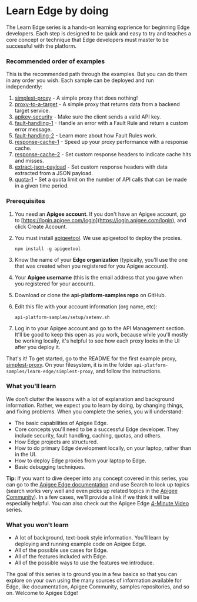 # Learn Edge by doing

The Learn Edge series is a hands-on learning exprience for beginning Edge developers. Each step is designed to be quick and easy to try and teaches a core concept or technique that Edge developers must master to be successful with the platform. 

### Recommended order of examples

This is the recommended path through the examples. But you can do them in any order you wish. Each sample can be deployed and run independently:

1. [simplest-proxy](./simplest-proxy/README.md) - A simple proxy that does nothing!
2. [proxy-to-a-target](./proxy-to-a-target/README.md) - A simple proxy that returns data from a backend target service. 
3. [apikey-security](./apikey-security/README.md) - Make sure the client sends a valid API key.
4. [fault-handling-1](./fault-handling-1/README.md) - Handle an error with a Fault Rule and return a custom error message. 
5. [fault-handling-2](./fault-handling-2/README.md) - Learn more about how Fault Rules work. 
5. [response-cache-1](./response-cache-1/README.md) - Speed up your proxy performance with a response cache. 
6. [response-cache-2](./response-cache-2/README.md) - Set custom response headers to indicate cache hits and misses.
6. [extract-json-payload](./extract-json-payload/README.md) - Set custom response headers with data extracted from a JSON payload.
7. [quota-1](./quota-1/README.md) - Set a quota limit on the number of API calls that can be made in a given time period.

### Prerequisites

1. You need an **Apigee account**. If you don't have an Apigee account, go to [https://login.apigee.com/login](https://login.apigee.com/login), and click Create Account.
2. You must install [apigeetool](https://www.npmjs.com/package/apigeetool). We use apigeetool to deploy the proxies. 

    `npm install -g apigeetool`

2. Know the name of your **Edge organization** (typically, you'll use the one that was created when you registered for you Apigee account).
3. Your **Apigee username** (this is the email address that you gave when you registered for your account).
2. Download or clone the **api-platform-samples repo** on GitHub.
3. Edit this file with your account information (org name, etc):

    `api-platform-samples/setup/setenv.sh`

6. Log in to your Apigee account and go to the API Management section. It'll be good to keep this open as you work, because while you'll mostly be working locally, it's helpful to see how each proxy looks in the UI after you deploy it. 

That's it! To get started, go to the README for the first example proxy, [simplest-proxy](./simplest-proxy). On your filesystem, it is in the folder `api-platform-samples/learn-edge/simplest-proxy`, and follow the instructions.

### What you'll learn

We don't clutter the lessons with a lot of explanation and background information. Rather, we expect you to learn by doing, by changing things, and fixing problems. When you complete the series, you will understand:

* The basic capabilities of Apigee Edge.
* Core concepts you'll need to be a successful Edge developer. They include security, fault handling, caching, quotas, and others. 
* How Edge projects are structured.
* How to do primary Edge development locally, on your laptop, rather than in the UI.
* How to deploy Edge proxies from your laptop to Edge.
* Basic debugging techniques.

**Tip:** If you want to dive deeper into any concept covered in this series, you can go to the [Apigee Edge documentation](http://docs.apigee.com/) and use Search to look up topics (search works very well and even picks up related topics in the [Apigee Community](https://community.apigee.com/index.html)). In a few cases, we'll provide a link if we think it will be especially helpful. You can also check out the Apigee Edge [4-Minute Video](https://www.youtube.com/playlist?list=PLIXjuPlujxxxe3iTmLtgfIBgpMo7iD7fk) series. 

### What you won't learn

* A lot of background, text-book style information. You'll learn by deploying and running example code on Apigee Edge.
* All of the possible use cases for Edge.
* All of the features included with Edge.
* All of the possible ways to use the features we introduce.

The goal of this series is to ground you in a few basics so that you can explore on your own using the many sources of information available for Edge, like documentation, Apigee Community, samples repositories, and so on. Welcome to Apigee Edge!



